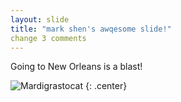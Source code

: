 ```yaml
---
layout: slide
title: "mark shen's awqesome slide!"
change 3 comments
---
```


Going to New Orleans is a blast!

![Mardigrastocat](https://octodex.github.com/images/Mardigrastocat.png)
{: .center}
